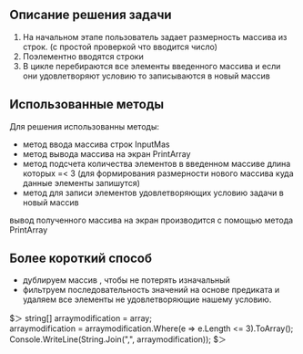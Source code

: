 ## Описание решения задачи

1. На начальном этапе пользователь задает размерность массива из строк. (с простой проверкой что вводится число)
2. Поэлементно вводятся строки
3. В цикле перебираются все элементы введенного массива и если они удовлетворяют условию то записываются в новый массив

## Использованные методы

Для решения использованны методы:
- метод ввода массива строк InputMas
- метод вывода массива на экран PrintArray
- метод подсчета количества элементов в введенном массиве длина которых =< 3 (для формирования размерности нового массива куда данные элементы запишутся)
- метод для записи элементов удовлетворяющих условию задачи в новый массив

вывод полученного массива на экран производится с помощью метода PrintArray

## Более короткий способ

- дублируем массив , чтобы не потерять изначальный
- фильтруем последовательность значений на основе предиката и удаляем все элементы не удовлетворяющие нашему условию.

$＞ string[] arraymodification = array;  
arraymodification = arraymodification.Where(e => e.Length <= 3).ToArray();
Console.WriteLine(String.Join(",", arraymodification));
$＞